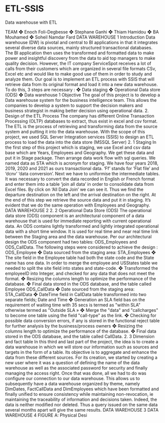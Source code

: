 # ETL-SSIS

Data warehouse with ETL

TEAM
❖ Enoch Foli-Degbesse
❖ Stephane Ganhi
❖ Thiam Hamidou
❖ BA Mouhamed
❖ Soheil Namdar Fard
DATA WAREHOUSE 1
Introduction
Data warehouse (DW) is pivotal and central to BI applications in that it integrates several 
diverse data sources, mainly structured transactional databases. The BI application then 
uses the transformed and formatted data to make power and insightful discovery from the 
data to aid top managers to make quality decision. However, the IT company ServiceSpot 
receives a lot of calls from their customers which are organized in several file formats 
CSv, Excel etc and would like to make good use of them in order to study and analyze 
them. Our goal is to implement an ETL process with SSIS that will retrieve data from its 
original format and load it into a new data warehouse. To do this, 3 steps are necessary :
❖ Data staging
❖ Operational Data store (ODS)
❖ Data warehouse
1 Objective 
The goal of this project is to develop a Data warehouse system for the business 
intelligence team. This allows the companies to develop a system to support the decision 
makers and business strategist in making better decision using operational data.
2. Design of the ETL Process
The company has different Online Transaction Processing (OLTP) databases to extract, 
thus exist in excel and csv format. The ETL is the process of retrieving and transforming 
data from the source system and putting it into the data warehouse. With the scope of this 
project, we used SQL Server Integration services (SSIS) to design an ETL process to load 
the data into the data store (MSSQL Server)
2. 1 Staging 
In the first step of this project which is staging, we use Excel and csv data base which are 
Years, Employees and Geography.
We get these data and put it in Stage package. Then arrange data work flow with sql 
queries. We named data as STA which is acronym for staging. We have four years 2018, 
2019, 2020 and 2021 as ours transactional data. ‘Ff’ stands for ‘Flat file’ and ‘dcnv’ ‘data 
conversion’. Next we have to uniformise the intermediate tables.
It was necessary to convert the data recorded in English or French format and enter them 
into a table ‘join all data’ in order to consolidate data from Excel files. By click on ‘All Data 
Join’ we can see it. Thus we find the departure destination on the left and the arrival 
destination on the right. At the end of this step we retrieve the source data and put it in 
staging. It’s evident that we do the same operation with Employees and Geography.
DATA WAREHOUSE 2
2. 2 Operational Data Store (ODS) 
The operational data store (ODS) component is an architectural component of a data 
warehouse that is used for immediate reporting with current operational data. An ODS 
contains lightly transformed and lightly integrated operational data with a short time 
window. It is used for real time and near real time link between the Staging area and the 
data warehouse. Per our architectural design the ODS component had two tables: 
ODS_Employees and ODS_CallData. The following steps were considered to achieve the 
design :
ODS_Employee 
❖ Data sourced from the staging area: STA_Employees 
❖ The site field in the Employee table had both the state code and the State name has 
one data. In order to merge the employee and USStates table we needed to split the 
site field into states and state-code. 
❖ Transformed the employeeID into Integer, and checked for any data that does not 
meet the format. 
❖ Resizing the columns length to optimize the performance of the database. 
❖ Final data stored in the ODS database, and the table called Employee 
ODS_CallData 
❖ Date sourced from the staging area: STA_CallData
❖ DateTime field in CallData table transformed into two separate fields; Date and Time
❖ Generation an SLA field bas on the requirement of waiting time with 35 secs is 
termed as "within SLA" otherwise termed as "Outside SLA »
❖ Merge the "data" and "callcharges" to become one table using the field "call-type" as 
the link.
❖ Checking for possible data conversion errors, if any is stored in the functional reject 
table for further analysis by the business/process owners
❖ Resizing the columns length to optimize the performance of the database.
❖ Final data stored in the ODS database, and the table called CallData.
2. 3 Dimension and fact table
In this third and last part of the project, the idea is to create a data warehouse in which we 
will store our information such as sources and targets in the form of a table. Its objective is 
to aggregate and enhance the data from these different sources. For its creation, we 
started by creating a new user where it was a question of defining the name of the data 
warehouse as well as the associated password for security and finally managing the 
access right. Once that was done, all we had to do was configure our connection to our 
data warehouse. This allows us to subsequently have a data warehouse organized by 
theme, namely DimDates, FactCallData and DimEmployees which have been formatted 
and finally unified to ensure consistency while maintaining non-revocation, ie maintaining 
the traceability of information and decisions taken. Indeed, the data is neither modified nor 
deleted. Thus a query issued on the same data several months apart will give the same 
results.
DATA WAREHOUSE 3
DATA WAREHOUSE 4
FIGURE A: Physical Desi
